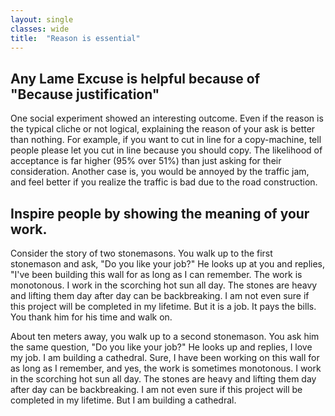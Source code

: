 ```yaml
---
layout: single
classes: wide
title:  "Reason is essential"
---
```


## Any Lame Excuse is helpful because of "Because justification"

One social experiment showed an interesting outcome.
Even if the reason is the typical cliche or not logical, explaining the reason of your ask is better than nothing.
For example, if you want to cut in line for a copy-machine, tell people please let you cut in line because you should copy.
The likelihood of acceptance is far higher (95% over 51%) than just asking for their consideration.
Another case is, you would be annoyed by the traffic jam, and feel better if you realize the traffic is bad due to the road construction.

## Inspire people by showing the meaning of your work.

Consider the story of two stonemasons. You walk up to the first stonemason and ask, "Do you like your job?" He looks up at you and replies, "I've been building this wall for as long as I can remember. The work is monotonous. I work in the scorching hot sun all day. The stones are heavy and lifting them day after day can be backbreaking. I am not even sure if this project will be completed in my lifetime. But it is a job. It pays the bills. You thank him for his time and walk on. 

About ten meters away, you walk up to a second stonemason. You ask him the same question, "Do you like your job?" He looks up and replies, I love my job. I am building a cathedral. Sure, I have been working on this wall for as long as I remember, and yes, the work is sometimes monotonous. I work in the scorching hot sun all day. The stones are heavy and lifting them day after day can be backbreaking. I am not even sure if this project will be completed in my lifetime. But I am building a cathedral.